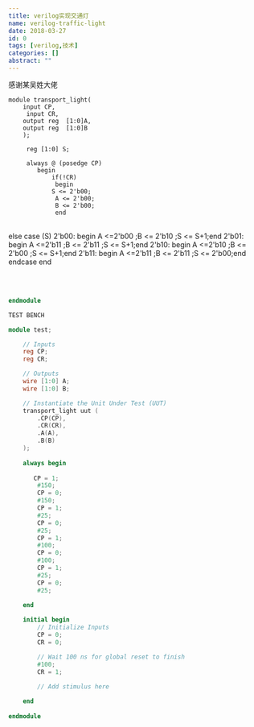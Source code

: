 ```yaml
---
title: verilog实现交通灯
name: verilog-traffic-light
date: 2018-03-27
id: 0
tags: [verilog,技术]
categories: []
abstract: ""
---
```



感谢某吴姓大佬

    module transport_light(
        input CP,
    	 input CR,
        output reg  [1:0]A,
        output reg  [1:0]B
        );
    	 
    	 reg [1:0] S;
    	 
    	 always @ (posedge CP)
    	    begin
    		    if(!CR)
    			 begin
    		    S <= 2'b00;
    			 A <= 2'b00;
    			 B <= 2'b00;
    			 end


​    			
    			 else
    			   case (S)
    				   2'b00: begin A <=2'b00 ;B <= 2'b10 ;S <= S+1;end
    					2'b01: begin A <=2'b11 ;B <= 2'b11 ;S <= S+1;end
    					2'b10: begin A <=2'b10 ;B <= 2'b00 ;S <= S+1;end
    					2'b11: begin A <=2'b11 ;B <= 2'b11 ;S <= 2'b00;end
    				endcase
    		 end		


​    
​    
```verilog
endmodule

TEST BENCH

module test;

	// Inputs
	reg CP;
	reg CR;

	// Outputs
	wire [1:0] A;
	wire [1:0] B;

	// Instantiate the Unit Under Test (UUT)
	transport_light uut (
		.CP(CP), 
		.CR(CR), 
		.A(A), 
		.B(B)
	);
	
	always begin
	
	   CP = 1;
		#150;
		CP = 0;
		#150;
		CP = 1;
		#25;
		CP = 0;
		#25;
		CP = 1;
		#100;
		CP = 0;
		#100;
		CP = 1;
		#25;
		CP = 0;
		#25;
		
	end

	initial begin
		// Initialize Inputs
		CP = 0;
		CR = 0;

		// Wait 100 ns for global reset to finish
		#100;
		CR = 1;
        
		// Add stimulus here

	end
      
endmodule
```